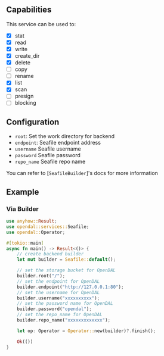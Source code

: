 ## Capabilities

This service can be used to:

- [x] stat
- [x] read
- [x] write
- [x] create_dir
- [x] delete
- [ ] copy
- [ ] rename
- [x] list
- [x] scan
- [ ] presign
- [ ] blocking

## Configuration

- `root`: Set the work directory for backend
- `endpoint`: Seafile endpoint address
- `username` Seafile username
- `password` Seafile password
- `repo_name` Seafile repo name

You can refer to [`SeafileBuilder`]'s docs for more information

## Example

### Via Builder

```rust
use anyhow::Result;
use opendal::services::Seafile;
use opendal::Operator;

#[tokio::main]
async fn main() -> Result<()> {
    // create backend builder
    let mut builder = Seafile::default();

    // set the storage bucket for OpenDAL
    builder.root("/");
    // set the endpoint for OpenDAL
    builder.endpoint("http://127.0.0.1:80");
    // set the username for OpenDAL
    builder.username("xxxxxxxxxx");
    // set the password name for OpenDAL
    builder.password("opendal");
    // set the repo_name for OpenDAL
    builder.repo_name("xxxxxxxxxxxxx");

    let op: Operator = Operator::new(builder)?.finish();

    Ok(())
}
```
